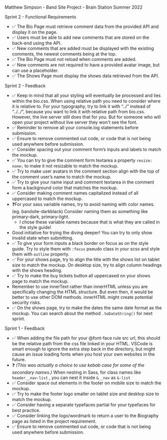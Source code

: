 Matthew Simpson - Band Site Project - Brain Station
Summer 2022

Sprint 2 - Functional Requirements

- ✅ The Bio Page must retrieve comment data from the provided API and display it on the page.
- ✅ Users must be able to add new comments that are stored on the back-end using the API.
- ✅ New comments that are added must be displayed with the existing comments, the newest comments being at the top.
- ✅ The Bio Page must not reload when comments are added.
- ✅ New comments are not required to have a provided avatar image, but can use a placeholder.
- ✅ The Shows Page must display the shows data retrieved from the API.

Sprint 2 - Feedback

- ✅ Keep in mind that all your styling will eventually be processed and lies within the bio.css. When using relative path you need to consider where it is relative to. For your typography, try to link it with “../” instead of “../../”, because you want to link it with relative path from bio.css. However, the live server still does that for you. But for someone who will open your project without live server they won't see the font.
- ✅ Reminder to remove all your console.log statements before submission.
- ✅ Ensure to remove commented out code, or code that is not being used anywhere before submission.
- ✅ Consider spacing out your comment form’s inputs and labels to match the mockup.
- ✅ You can try to give the comment form textarea a property `resize: none;` to make it not resizable to match the mockup.
- ✅ Try to make user avatars in the comment section align with the top of the comment user’s name to match the mockup.
- ✅ Try to give your name input and comment textarea in the comment form a background color that matches the mockup.
- ✅ Consider making comment names capitalized instead of all uppercased to match the mockup.
- ❓For your sass variable names, try to avoid naming with color names. (eg. bandsite-darkblack) Consider naming them as something like primary-dark, primary-light.
  - I chose these variable names because that is what they are called in the style guide!
- Good initiative for trying the diving deeper! You can try to only show invalid state when submitting.
- ✅ To give your form inputs a black border on focus as on the style guide. Try to style them with `:focus` pseudo class in your scss and style them with `outline` property.
- ✅ For your shows page, try to align the title with the shows list on tablet size to match the mockup. On desktop size, try to align column headings with the shows heading.
- ✅ Try to make the buy tickets button all uppercased on your shows page to match the mockup.
- Remember to use innerText rather than innerHTML unless you are specifically changing the HTML structure. But even then, it would be better to use other DOM methods. innerHTML might create potential security risks.
- ✅ On the shows page, try to make the dates the same date format as the mockup. You can search about the method `.toDateString()` for next sprint.

Sprint 1 - Feedback

- ✅ When adding the file path for your @font-face rule src url, this should be the relative path from the css file linked in your HTML. VSCode is smart enough to ignore the extra step back in the directory, but might cause an issue loading fonts when you host your own websites in the future.
- ❓ _(This was actually a choice to use kebab case for some of the secondary names.)_ When nesting in Sass, for class names like `header__nav-list` , you can nest it inside `&__nav` as `&-list`
- ✅ Consider space out elements in the footer on mobile size to match the mockup.
- ✅ Try to make the footer logo smaller on tablet size and desktop size to match the mockup.
- ✅ Consider having a separate typefaces partial for your typefaces for best practice.
- ✅ Consider linking the logo/wordmark to return a user to the Biography page as listed in the project requirement.
- ✅ Ensure to remove commented out code, or code that is not being used anywhere before submission.
